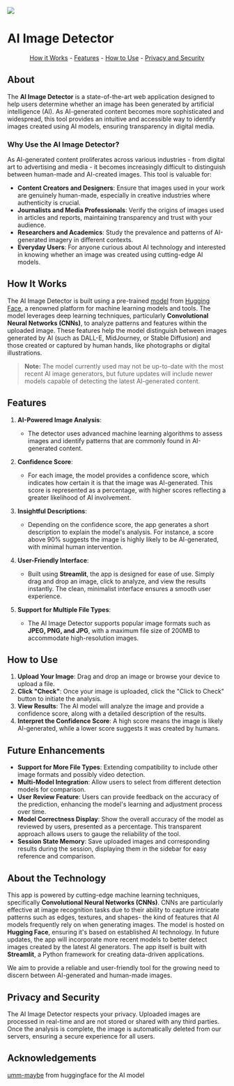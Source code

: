 ![](https://imgur.com/PEbaOpP.png)

# AI Image Detector

<p align="center">
  <a href="#how-it-works">How it Works</a>
  -
  <a href="#features">Features</a>
  -
  <a href="#how-to-use">How to Use</a>
  -
  <a href="#privacy-and-security">Privacy and Security</a>
</p>

## About
The **AI Image Detector** is a state-of-the-art web application designed to help users determine whether an image has been generated by artificial intelligence (AI). As AI-generated content becomes more sophisticated and widespread, this tool provides an intuitive and accessible way to identify images created using AI models, ensuring transparency in digital media.
### Why Use the AI Image Detector?
As AI-generated content proliferates across various industries - from digital art to advertising and media - it becomes increasingly difficult to distinguish between human-made and AI-created images. This tool is valuable for:

- **Content Creators and Designers**: Ensure that images used in your work are genuinely human-made, especially in creative industries where authenticity is crucial.
- **Journalists and Media Professionals**: Verify the origins of images used in articles and reports, maintaining transparency and trust with your audience.
- **Researchers and Academics**: Study the prevalence and patterns of AI-generated imagery in different contexts.
- **Everyday Users**: For anyone curious about AI technology and interested in knowing whether an image was created using cutting-edge AI models.

## How It Works
The AI Image Detector is built using a pre-trained [model](https://huggingface.co/umm-maybe/AI-image-detector) from [Hugging Face](https://huggingface.co), a renowned platform for machine learning models and tools. The model leverages deep learning techniques, particularly **Convolutional Neural Networks (CNNs)**, to analyze patterns and features within the uploaded image. These features help the model distinguish between images generated by AI (such as DALL-E, MidJourney, or Stable Diffusion) and those created or captured by human hands, like photographs or digital illustrations.
> **Note:** The model currently used may not be up-to-date with the most recent AI image generators, but future updates will include newer models capable of detecting the latest AI-generated content.

## Features
1. **AI-Powered Image Analysis**:
   - The detector uses advanced machine learning algorithms to assess images and identify patterns that are commonly found in AI-generated content.
  
2. **Confidence Score**:
   - For each image, the model provides a confidence score, which indicates how certain it is that the image was AI-generated. This score is represented as a percentage, with higher scores reflecting a greater likelihood of AI involvement.

3. **Insightful Descriptions**:
   - Depending on the confidence score, the app generates a short description to explain the model's analysis. For instance, a score above 90% suggests the image is highly likely to be AI-generated, with minimal human intervention.

4. **User-Friendly Interface**:
   - Built using **Streamlit**, the app is designed for ease of use. Simply drag and drop an image, click to analyze, and view the results instantly. The clean, minimalist interface ensures a smooth user experience.

5. **Support for Multiple File Types**:
   - The AI Image Detector supports popular image formats such as **JPEG, PNG, and JPG**, with a maximum file size of 200MB to accommodate high-resolution images.

## How to Use
1. **Upload Your Image**: Drag and drop an image or browse your device to upload a file.
2. **Click "Check"**: Once your image is uploaded, click the "Click to Check" button to initiate the analysis.
3. **View Results**: The AI model will analyze the image and provide a confidence score, along with a detailed description of the results.
4. **Interpret the Confidence Score**: A high score means the image is likely AI-generated, while a lower score suggests it was created by humans.


## Future Enhancements
- **Support for More File Types**: Extending compatibility to include other image formats and possibly video detection.
- **Multi-Model Integration**: Allow users to select from different detection models for comparison.
- **User Review Feature**: Users can provide feedback on the accuracy of the prediction, enhancing the model's learning and adjustment process over time.
- **Model Correctness Display**: Show the overall accuracy of the model as reviewed by users, presented as a percentage. This transparent approach allows users to gauge the reliability of the tool.
- **Session State Memory**: Save uploaded images and corresponding results during the session, displaying them in the sidebar for easy reference and comparison.

## About the Technology
This app is powered by cutting-edge machine learning techniques, specifically **Convolutional Neural Networks (CNNs)**. CNNs are particularly effective at image recognition tasks due to their ability to capture intricate patterns such as edges, textures, and shapes- the kind of features that AI models frequently rely on when generating images. The model is hosted on **Hugging Face**, ensuring it's based on established AI technology. In future updates, the app will incorporate more recent models to better detect images created by the latest AI generators. The app itself is built with **Streamlit**, a Python framework for creating data-driven applications.

We aim to provide a reliable and user-friendly tool for the growing need to discern between AI-generated and human-made images.

## Privacy and Security
The AI Image Detector respects your privacy. Uploaded images are processed in real-time and are not stored or shared with any third parties. Once the analysis is complete, the image is automatically deleted from our servers, ensuring a secure experience for all users.


## Acknowledgements
[umm-maybe](https://huggingface.co/umm-maybe/AI-image-detector) from huggingface for the AI model